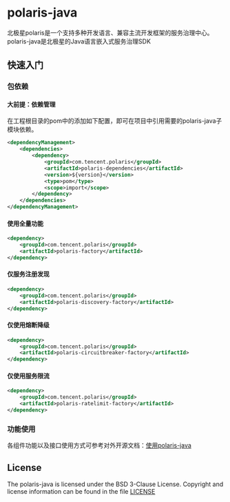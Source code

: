 polaris-java
========================================
北极星polaris是一个支持多种开发语言、兼容主流开发框架的服务治理中心。polaris-java是北极星的Java语言嵌入式服务治理SDK

## 快速入门

### 包依赖

#### 大前提：依赖管理
在工程根目录的pom中的<dependencyManagement></dependencyManagement>添加如下配置，即可在项目中引用需要的polaris-java子模块依赖。
```xml
<dependencyManagement>        
    <dependencies>
        <dependency>
            <groupId>com.tencent.polaris</groupId>
            <artifactId>polaris-dependencies</artifactId>
            <version>${version}</version>
            <type>pom</type>
            <scope>import</scope>
        </dependency>
    </dependencies>
</dependencyManagement>
```
#### 使用全量功能
   ```xml
   <dependency>
       <groupId>com.tencent.polaris</groupId>
       <artifactId>polaris-factory</artifactId>
   </dependency>
   ```
#### 仅服务注册发现
   ```xml
   <dependency>
       <groupId>com.tencent.polaris</groupId>
       <artifactId>polaris-discovery-factory</artifactId>
   </dependency>
   ```
#### 仅使用熔断降级
   ```xml
   <dependency>
       <groupId>com.tencent.polaris</groupId>
       <artifactId>polaris-circuitbreaker-factory</artifactId>
   </dependency>
   ```
#### 仅使用服务限流
   ```xml
   <dependency>
       <groupId>com.tencent.polaris</groupId>
       <artifactId>polaris-ratelimit-factory</artifactId>
   </dependency>
   ```   

### 功能使用

各组件功能以及接口使用方式可参考对外开源文档：[使用polaris-java](https://github.com/PolarisMesh/website/blob/main/docs/zh/doc/%E5%BF%AB%E9%80%9F%E5%85%A5%E9%97%A8/%E4%BD%BF%E7%94%A8polaris-java.md)

## License

The polaris-java is licensed under the BSD 3-Clause License. Copyright and license information can be found in the file [LICENSE](LICENSE)

